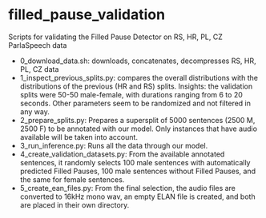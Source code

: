 # filled_pause_validation
Scripts for validating the Filled Pause Detector on RS, HR, PL, CZ ParlaSpeech data


* 0_download_data.sh: downloads, concatenates, decompresses RS, HR, PL, CZ data
* 1_inspect_previous_splits.py: compares the overall distributions with the distributions of the previous (HR and RS) splits. Insights:
the validation splits were 50-50 male-female, with durations ranging from 6 to 20 seconds. Other parameters seem to be randomized and not filtered in any way.
* 2_prepare_splits.py: Prepares a supersplit of 5000 sentences (2500 M, 2500 F) to be annotated with our model. Only instances that have audio available will be taken into account.
* 3_run_inference.py: Runs all the data through our model.
* 4_create_validation_datasets.py: From the available annotated sentences, it randomly selects 100 male sentences with automatically predicted Filled Pauses, 100 male sentences without Filled Pauses, and the same for female sentences.
* 5_create_ean_files.py: From the final selection, the audio files are converted to 16kHz mono wav, an empty ELAN file is created, and both are placed in their own directory.

